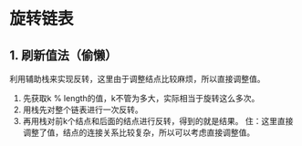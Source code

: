 # 旋转链表
## 1. 刷新值法（偷懒）
利用辅助栈来实现反转，这里由于调整结点比较麻烦，所以直接调整值。
1. 先获取k % length的值，k不管为多大，实际相当于旋转这么多次。
2. 用栈先对整个链表进行一次反转。
3. 再用栈对前k个结点和后面的结点进行反转，得到的就是结果。
住：这里直接调整了值，结点的连接关系比较复杂，所以可以考虑直接调整值。
